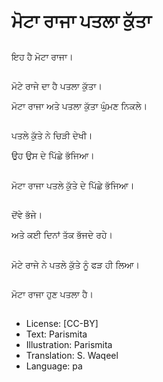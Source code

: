 # ਮੋਟਾ ਰਾਜਾ ਪਤਲਾ ਕੁੱਤਾ

##
ਇਹ ਹੈ ਮੋਟਾ ਰਾਜਾ। 

##
 ਮੋਟੇ ਰਾਜੇ ਦਾ ਹੈ ਪਤਲਾ ਕੁੱਤਾ। 

ਮੋਟਾ ਰਾਜਾ ਅਤੇ ਪਤਲਾ ਕੁੱਤਾ ਘੁੰਮਣ ਨਿਕਲੇ। 

##
ਪਤਲੇ ਕੁੱਤੇ ਨੇ ਚਿੜੀ ਦੇਖੀ। 

ਉਹ ਉਸ ਦੇ ਪਿੱਛੇ ਭੱਜਿਆ। 

##
ਮੋਟਾ ਰਾਜਾ ਪਤਲੇ ਕੁੱਤੇ ਦੇ ਪਿੱਛੇ ਭੱਜਿਆ। 

##
ਦੋਂਵੇ ਭੱਜੇ। 

ਅਤੇ ਕਈ ਦਿਨਾਂ ਤੱਕ ਭੱਜਦੇ ਰਹੇ। 

##
ਮੋਟੇ ਰਾਜੇ ਨੇ ਪਤਲੇ ਕੁੱਤੇ ਨੂੰ ਫੜ ਹੀ ਲਿਆ। 

##
ਮੋਟਾ ਰਾਜਾ ਹੁਣ ਪਤਲਾ ਹੈ। 

##
* License: [CC-BY]
* Text: Parismita
* Illustration: Parismita
* Translation: S. Waqeel
* Language: pa
